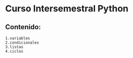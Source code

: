 # Curso Intersemestral Python

## Contenido:
    1.variables
    2.condicionales
    3.listas
    4.ciclos
    

